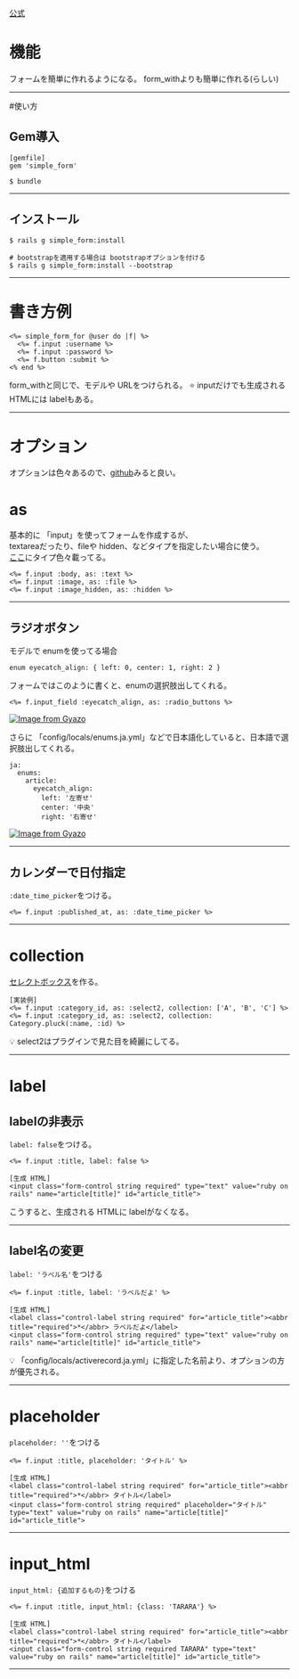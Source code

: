 [公式](https://github.com/heartcombo/simple_form)

# 機能
フォームを簡単に作れるようになる。
form_withよりも簡単に作れる(らしい)
***

#使い方
## Gem導入
~~~
[gemfile]
gem 'simple_form'

$ bundle
~~~
***

## インストール
~~~
$ rails g simple_form:install

# bootstrapを適用する場合は bootstrapオプションを付ける
$ rails g simple_form:install --bootstrap
~~~
***

# 書き方例
~~~
<%= simple_form_for @user do |f| %>
  <%= f.input :username %>
  <%= f.input :password %>
  <%= f.button :submit %>
<% end %>
~~~
form_withと同じで、モデルや URLをつけられる。
⭐️ inputだけでも生成される HTMLには labelもある。
***

# オプション
オプションは色々あるので、[github](https://github.com/heartcombo/simple_form)みると良い。
  
# as
基本的に 「input」を使ってフォームを作成するが、  
textareaだったり、fileや hidden、などタイプを指定したい場合に使う。  
[ここ](https://github.com/heartcombo/simple_form#available-input-types-and-defaults-for-each-column-type)にタイプ色々載ってる。
~~~
<%= f.input :body, as: :text %>
<%= f.input :image, as: :file %>
<%= f.input :image_hidden, as: :hidden %>
~~~
***

## ラジオボタン
モデルで enumを使ってる場合  
~~~
enum eyecatch_align: { left: 0, center: 1, right: 2 }
~~~
フォームではこのように書くと、enumの選択肢出してくれる。  
~~~
<%= f.input_field :eyecatch_align, as: :radio_buttons %>
~~~
[![Image from Gyazo](https://i.gyazo.com/e997d6b929257f612185dcffec67143a.png)](https://gyazo.com/e997d6b929257f612185dcffec67143a)  
  
さらに 「config/locals/enums.ja.yml」などで日本語化していると、日本語で選択肢出してくれる。
~~~
ja:
  enums:
    article:
      eyecatch_align:
        left: '左寄せ'
        center: '中央'
        right: '右寄せ'
~~~
[![Image from Gyazo](https://i.gyazo.com/1805fc9365d9560639d00c33e5f75ba9.png)](https://gyazo.com/1805fc9365d9560639d00c33e5f75ba9)
***

## カレンダーで日付指定
`:date_time_picker`をつける。
~~~
<%= f.input :published_at, as: :date_time_picker %>
~~~
***

# collection
[セレクトボックス](https://github.com/Tarara33/TIL/blob/main/Rails/%E6%A9%9F%E8%83%BD/%E3%82%BB%E3%83%AC%E3%82%AF%E3%83%88%E3%83%9C%E3%83%83%E3%82%AF%E3%82%B9.md)を作る。    
~~~
[実装例]
<%= f.input :category_id, as: :select2, collection: ['A', 'B', 'C'] %>
<%= f.input :category_id, as: :select2, collection: Category.pluck(:name, :id) %>
~~~
💡 select2はプラグインで見た目を綺麗にしてる。
***

# label
## labelの非表示
`label: false`をつける。
~~~
<%= f.input :title, label: false %>

[生成 HTML]
<input class="form-control string required" type="text" value="ruby on rails" name="article[title]" id="article_title">
~~~
こうすると、生成される HTMLに labelがなくなる。
***

## label名の変更
`label: 'ラベル名'`をつける
~~~
<%= f.input :title, label: 'ラベルだよ' %>

[生成 HTML]
<label class="control-label string required" for="article_title"><abbr title="required">*</abbr> ラベルだよ</label>
<input class="form-control string required" type="text" value="ruby on rails" name="article[title]" id="article_title">
~~~
💡 「config/locals/activerecord.ja.yml」に指定した名前より、オプションの方が優先される。
***

# placeholder
`placeholder: ''`をつける
~~~
<%= f.input :title, placeholder: 'タイトル' %>

[生成 HTML]
<label class="control-label string required" for="article_title"><abbr title="required">*</abbr> タイトル</label>
<input class="form-control string required" placeholder="タイトル" type="text" value="ruby on rails" name="article[title]" id="article_title">
~~~
***

# input_html
`input_html: {追加するもの}`をつける
~~~
<%= f.input :title, input_html: {class: 'TARARA'} %>

[生成 HTML]
<label class="control-label string required" for="article_title"><abbr title="required">*</abbr> タイトル</label>
<input class="form-control string required TARARA" type="text" value="ruby on rails" name="article[title]" id="article_title">
~~~
***

